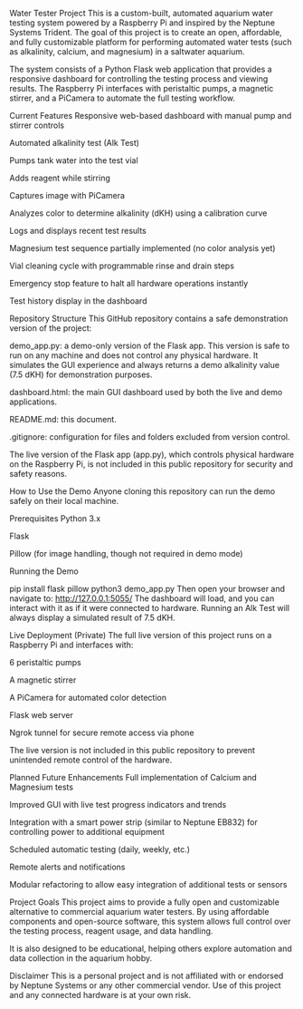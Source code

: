 Water Tester Project
This is a custom-built, automated aquarium water testing system powered by a Raspberry Pi and inspired by the Neptune Systems Trident. The goal of this project is to create an open, affordable, and fully customizable platform for performing automated water tests (such as alkalinity, calcium, and magnesium) in a saltwater aquarium.

The system consists of a Python Flask web application that provides a responsive dashboard for controlling the testing process and viewing results. The Raspberry Pi interfaces with peristaltic pumps, a magnetic stirrer, and a PiCamera to automate the full testing workflow.

Current Features
Responsive web-based dashboard with manual pump and stirrer controls

Automated alkalinity test (Alk Test)

Pumps tank water into the test vial

Adds reagent while stirring

Captures image with PiCamera

Analyzes color to determine alkalinity (dKH) using a calibration curve

Logs and displays recent test results

Magnesium test sequence partially implemented (no color analysis yet)

Vial cleaning cycle with programmable rinse and drain steps

Emergency stop feature to halt all hardware operations instantly

Test history display in the dashboard

Repository Structure
This GitHub repository contains a safe demonstration version of the project:

demo_app.py: a demo-only version of the Flask app. This version is safe to run on any machine and does not control any physical hardware. It simulates the GUI experience and always returns a demo alkalinity value (7.5 dKH) for demonstration purposes.

dashboard.html: the main GUI dashboard used by both the live and demo applications.

README.md: this document.

.gitignore: configuration for files and folders excluded from version control.

The live version of the Flask app (app.py), which controls physical hardware on the Raspberry Pi, is not included in this public repository for security and safety reasons.

How to Use the Demo
Anyone cloning this repository can run the demo safely on their local machine.

Prerequisites
Python 3.x

Flask

Pillow (for image handling, though not required in demo mode)

Running the Demo

pip install flask pillow
python3 demo_app.py
Then open your browser and navigate to:
http://127.0.0.1:5055/
The dashboard will load, and you can interact with it as if it were connected to hardware. Running an Alk Test will always display a simulated result of 7.5 dKH.

Live Deployment (Private)
The full live version of this project runs on a Raspberry Pi and interfaces with:

6 peristaltic pumps

A magnetic stirrer

A PiCamera for automated color detection

Flask web server

Ngrok tunnel for secure remote access via phone

The live version is not included in this public repository to prevent unintended remote control of the hardware.

Planned Future Enhancements
Full implementation of Calcium and Magnesium tests

Improved GUI with live test progress indicators and trends

Integration with a smart power strip (similar to Neptune EB832) for controlling power to additional equipment

Scheduled automatic testing (daily, weekly, etc.)

Remote alerts and notifications

Modular refactoring to allow easy integration of additional tests or sensors

Project Goals
This project aims to provide a fully open and customizable alternative to commercial aquarium water testers. By using affordable components and open-source software, this system allows full control over the testing process, reagent usage, and data handling.

It is also designed to be educational, helping others explore automation and data collection in the aquarium hobby.

Disclaimer
This is a personal project and is not affiliated with or endorsed by Neptune Systems or any other commercial vendor. Use of this project and any connected hardware is at your own risk.